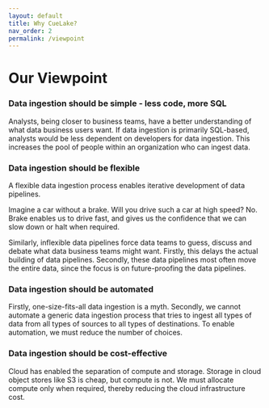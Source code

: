 ```yaml
---
layout: default
title: Why CueLake?
nav_order: 2
permalink: /viewpoint
---
```


# Our Viewpoint
### Data ingestion should be simple - less code, more SQL
Analysts, being closer to business teams, have a better understanding of what data business users want. If data ingestion is primarily SQL-based, analysts would be less dependent on developers for data ingestion. This increases the pool of people within an organization who can ingest data.

### Data ingestion should be flexible
A flexible data ingestion process enables iterative development of data pipelines.

Imagine a car without a brake. Will you drive such a car at high speed? No. Brake enables us to drive fast, and gives us the confidence that we can slow down or halt when required.

Similarly, inflexible data pipelines force data teams to guess, discuss and debate what data business teams might want. Firstly, this delays the actual building of data pipelines. Secondly, these data pipelines most often move the entire data, since the focus is on future-proofing the data pipelines.

### Data ingestion should be automated
Firstly, one-size-fits-all data ingestion is a myth. Secondly, we cannot automate a generic data ingestion process that tries to ingest all types of data from all types of sources to all types of destinations. To enable automation, we must reduce the number of choices. 

### Data ingestion should be cost-effective
Cloud has enabled the separation of compute and storage. Storage in cloud object stores like S3 is cheap, but compute is not. We must allocate compute only when required, thereby reducing the cloud infrastructure cost.

